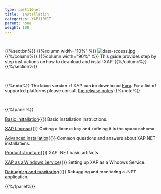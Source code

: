 ```yaml
---
type: post110net
title:  Installation
categories: XAP110NET
parent: none
weight: 100
---
```


<br>

{{%section%}}
{{%column width="10%" %}}
![data-access.jpg](/attachment_files/subject/data-access.png)
{{%/column%}}
{{%column width="90%" %}}
This guide provides step by step instructions on how to download and install XAP.
{{%/column%}}
{{%/section%}}

<br>

{{%note%}}
The latest version of XAP can be downloded [here](http://www.gigaspaces.com/xap-download).
For a list of supported platforms please consult [the release notes](/release_notes)
{{%/note%}}

<br>

{{%fpanel%}}

[Basic installation](./installation.html){{<wbr>}}
Basic installation instructions.

[XAP License](./license-key.html){{<wbr>}}
Getting a license key and defining it in the space schema.

[Advanced installation](./advanced-installation-scenarios.html){{<wbr>}}
Common questions and answers about XAP.NET installations.

[Product structure](./product-structure.html){{<wbr>}}
XAP .NET basic artifacts.

[XAP as a Windows Service](./gigaspaces-services-manager.html){{<wbr>}}
Setting up XAP as a Windows Service.

[Debugging and monitoring](./debugging-a-xap.net-application.html){{<wbr>}}
Debugging and monitoring a .NET application.


{{%/fpanel%}}

